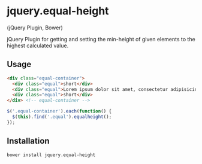 jquery.equal-height
===================

(jQuery Plugin, Bower)

jQuery Plugin for getting and setting the min-height of given elements to the highest calculated value.

Usage
-----

```html
<div class="equal-container">
  <div class="equal">short</div>
  <div class="equal">Lorem ipsum dolor sit amet, consectetur adipisicing elit. Architecto veritatis reiciendis repellendus autem aspernatur asperiores nihil unde? Laborum cumque inventore nemo eum ab debitis adipisci a obcaecati nesciunt commodi doloribus.</div>
  <div class="equal">short</div>
</div> <!-- equal-container -->
```

```javascript
$('.equal-container').each(function() {
  $(this).find('.equal').equalheight();
});
```

Installation
------------

```shell
bower install jquery.equal-height
```
